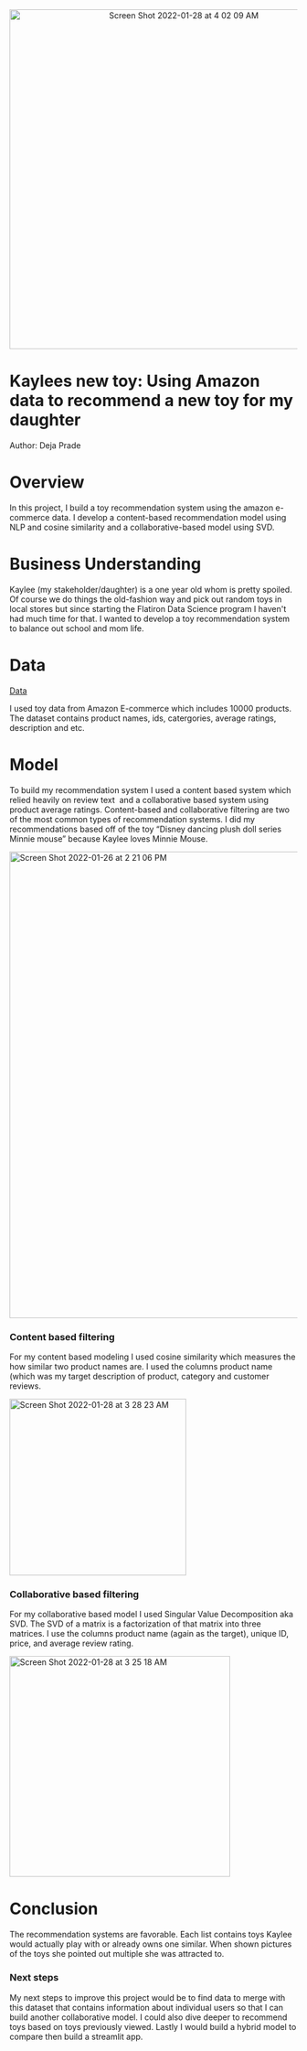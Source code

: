    <center><img width="594" alt="Screen Shot 2022-01-28 at 4 02 09 AM" src="https://user-images.githubusercontent.com/92389914/151527350-ff17c06d-6630-47f4-90e8-e228af2a9c47.png"></center>

# Kaylees new toy: Using Amazon data to recommend a new toy for my daughter
Author: Deja Prade

# Overview

In this project, I build a toy recommendation system using the amazon e-commerce data. I develop a content-based recommendation model using NLP and cosine similarity and a collaborative-based model using SVD. 

# Business Understanding

Kaylee (my stakeholder/daughter) is a one year old whom is pretty spoiled. Of course we do things the old-fashion way and pick out random toys in local stores but since starting the Flatiron Data Science program I haven't had much time for that. I wanted to develop a toy recommendation system to balance out school and mom life.

# Data

[Data](https://www.kaggle.com/PromptCloudHQ/toy-products-on-amazon)

I used toy data from Amazon E-commerce which includes 10000 products. The dataset contains product names, ids, catergories, average ratings, description and etc.

# Model

To build my recommendation system I used a content based system which relied heavily on review text  and a collaborative based system using product average ratings. Content-based and collaborative filtering are two of the most common types of recommendation systems. I did my recommendations based off of the toy “Disney dancing plush doll series Minnie mouse” because Kaylee loves Minnie Mouse. 

<img width="816" alt="Screen Shot 2022-01-26 at 2 21 06 PM" src="https://user-images.githubusercontent.com/92389914/151525732-194c0c4a-f754-4589-9279-bbf86559036d.png">

### Content based filtering

For my content based modeling I used cosine similarity which measures the how similar two product names are. I used the columns product name (which was my target description of product, category and customer reviews. 

<img width="309" alt="Screen Shot 2022-01-28 at 3 28 23 AM" src="https://user-images.githubusercontent.com/92389914/151525911-dab7f0e1-a59d-4896-9c10-77fbef5ba388.png">

### Collaborative based filtering

For my collaborative based model I used Singular Value Decomposition aka SVD. The SVD of a matrix is a factorization of that matrix into three matrices. I use the columns product name (again as the target), unique ID, price, and average review rating. 

<img width="386" alt="Screen Shot 2022-01-28 at 3 25 18 AM" src="https://user-images.githubusercontent.com/92389914/151526097-b8d09460-c19a-4ab2-ae6f-a1a336e29a82.png">

# Conclusion

The recommendation systems are favorable. Each list contains toys Kaylee would actually play with or already owns one similar. When shown pictures of the toys she pointed out multiple she was attracted to.

### Next steps

My next steps to improve this project would be to find data to merge with this dataset that contains information about individual users so that I can build another collaborative model. I could also dive deeper to recommend toys based on toys previously viewed. Lastly I would build a hybrid model to compare then build a streamlit app.
